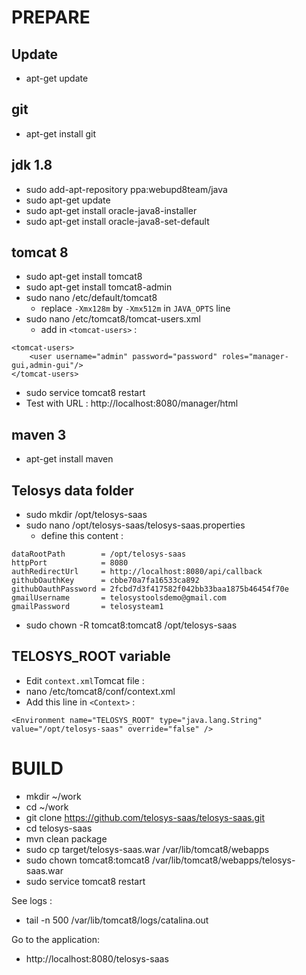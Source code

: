 # PREPARE

## Update
- apt-get update

## git
- apt-get install git

## jdk 1.8
- sudo add-apt-repository ppa:webupd8team/java
- sudo apt-get update
- sudo apt-get install oracle-java8-installer
- sudo apt-get install oracle-java8-set-default

## tomcat 8
- sudo apt-get install tomcat8
- sudo apt-get install tomcat8-admin
- sudo nano /etc/default/tomcat8
  - replace ```-Xmx128m``` by ```-Xmx512m``` in ```JAVA_OPTS``` line
- sudo nano /etc/tomcat8/tomcat-users.xml
  - add in ```<tomcat-users>``` :
```
<tomcat-users>
    <user username="admin" password="password" roles="manager-gui,admin-gui"/>
</tomcat-users>
```
- sudo service tomcat8 restart
- Test with URL : http://localhost:8080/manager/html

## maven 3
- apt-get install maven

## Telosys data folder
- sudo mkdir /opt/telosys-saas
- sudo nano /opt/telosys-saas/telosys-saas.properties
  - define this content :
```
dataRootPath        = /opt/telosys-saas
httpPort            = 8080
authRedirectUrl     = http://localhost:8080/api/callback
githubOauthKey      = cbbe70a7fa16533ca892
githubOauthPassword = 2fcbd7d3f417582f042bb33baa1875b46454f70e
gmailUsername       = telosystoolsdemo@gmail.com
gmailPassword       = telosysteam1
```
- sudo chown -R tomcat8:tomcat8 /opt/telosys-saas

## TELOSYS_ROOT variable
- Edit ```context.xml```Tomcat file :
- nano /etc/tomcat8/conf/context.xml
- Add this line in ```<Context>``` :
```
<Environment name="TELOSYS_ROOT" type="java.lang.String" value="/opt/telosys-saas" override="false" />
```

# BUILD
- mkdir ~/work
- cd ~/work
- git clone https://github.com/telosys-saas/telosys-saas.git
- cd telosys-saas
- mvn clean package
- sudo cp target/telosys-saas.war /var/lib/tomcat8/webapps
- sudo chown tomcat8:tomcat8 /var/lib/tomcat8/webapps/telosys-saas.war
- sudo service tomcat8 restart

See logs :
- tail -n 500 /var/lib/tomcat8/logs/catalina.out

Go to the application:
- http://localhost:8080/telosys-saas

